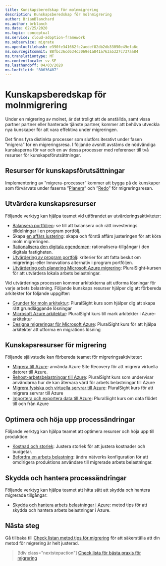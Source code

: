 ```yaml
---
title: Kunskapsberedskap för molnmigrering
description: Kunskapsberedskap för molnmigrering
author: BrianBlanchard
ms.author: brblanch
ms.date: 02/25/2020
ms.topic: conceptual
ms.service: cloud-adoption-framework
ms.subservice: migrate
ms.openlocfilehash: e390fe341662fc2aedef82db2db33050e49efa6c
ms.sourcegitcommit: 88fbc36cd634c3069e1a841a763a5327c737aa84
ms.translationtype: MT
ms.contentlocale: sv-SE
ms.lasthandoff: 04/03/2020
ms.locfileid: "80636407"
---
```

# <a name="skills-readiness-for-cloud-migration"></a>Kunskapsberedskap för molnmigrering

Under en migrering av molnet, är det troligt att de anställda, samt vissa partner partner eller hanterade tjänste partner, kommer att behöva utveckla nya kunskaper för att vara effektiva under migreringen.

Det finns fyra distinkta processer som slutförs iterativt under fasen ”migrera” för en migreringsresa. I följande avsnitt avstäms de nödvändiga kunskaperna för var och en av dessa processer med referenser till två resurser för kunskapsförutsättningar.

## <a name="prerequisites-skilling-resources"></a>Resurser för kunskapsförutsättningar

Implementering av ”migrera-processer” kommer att bygga på de kunskaper som förvärvats under faserna ”[Planera](../strategy/suggested-skills.md)” och ”[Redo](../organize/suggested-skills.md)” för migreringsresan.

## <a name="assess-skilling-resources"></a>Utvärdera kunskapsresurser

Följande verktyg kan hjälpa teamet vid utförandet av utvärderingsaktiviteter:

- [Balansera portföljen](../strategy/balance-the-portfolio.md): se till att balansera och rätt investerings tilldelningar i en program portfölj.
- Skapa [en affärs justering](../strategy/cloud-migration-business-case.md): skapa och förstå affärs justeringen för att köra moln migreringen.
- [Rationalisera den digitala egendomen](../digital-estate/rationalize.md): rationalisera-tillgångar i den digitala fastigheten.
- [Utvärdering av program portfölj](https://docs.microsoft.com/learn/modules/app-and-infra-migration-and-modernization): kriterier för att fatta beslut om migrerings-eller Innovations alternativ i program portföljen.
- [Utvärdering och planering Microsoft Azure migrering](https://www.pluralsight.com/courses/microsoft-azure-migration-assessing-planning): PluralSight-kursen för att utvärdera lokala arbets belastningar.

Vid utvärderings processen kommer arkitekterna att utforma lösningar för varje arbets belastning. Följande kunskaps resurser hjälper dig att förbereda arkitekter för följande uppgifter:

- [Grunder för moln arkitektur](https://app.pluralsight.com/library/courses/cloud-architecture-foundations): PluralSight kurs som hjälper dig att skapa rätt grundläggande lösningar
- [Microsoft Azure arkitektur](https://app.pluralsight.com/library/courses/cloud-architecture-foundations): PluralSight kurs till mark arkitekter i Azure-arkitektur
- [Designa migreringar för Microsoft Azure](https://app.pluralsight.com/library/courses/cloud-architecture-foundations): PluralSight kurs för att hjälpa arkitekter att utforma en migrations lösning

## <a name="migrate-skilling-resources"></a>Kunskapsresurser för migrering

Följande självstudie kan förbereda teamet för migreringsaktiviteter:

- [Migrera till Azure](https://docs.microsoft.com/azure/site-recovery/migrate-tutorial-on-premises-azure): använda Azure Site Recovery för att migrera virtuella datorer till Azure.
- [Rehost-arbetsbelastningar till Azure](https://aka.ms/rehostcourse): PluralSight kurs som undervisar användarna hur de kan återvara värd för arbets belastningar till Azure
- [Migrera fysiska och virtuella servrar till Azure](https://app.pluralsight.com/library/courses/microsoft-azure-migrating-physical-virtual-servers/table-of-contents): PluralSight kurs för att migrera servrar till Azure
- [Importera och exportera data till Azure](https://app.pluralsight.com/library/courses/microsoft-azure-import-export-data/table-of-contents): PluralSight kurs om data flödet till och från Azure

## <a name="optimize-and-promote-process-changes"></a>Optimera och höja upp processändringar

Följande verktyg kan hjälpa teamet att optimera resurser och höja upp till produktion:

- [Kostnad och storlek](azure-best-practices/migrate-best-practices-costs.md): Justera storlek för att justera kostnader och budgetar.
- [Befordra en arbets belastning](azure-best-practices/migrate-best-practices-networking.md): ändra nätverks konfiguration för att omdirigera produktions användare till migrerade arbets belastningar.

## <a name="secure-and-manage-process-changes"></a>Skydda och hantera processändringar

Följande verktyg kan hjälpa teamet att hitta sätt att skydda och hantera migrerade tillgångar:

- [Skydda och hantera arbets belastningar i Azure](./azure-best-practices/migrate-best-practices-security-management.md): metod tips för att skydda och hantera arbets belastningar i Azure.

## <a name="next-steps"></a>Nästa steg

Gå tillbaka till [Check listan metod tips för migrering](./azure-best-practices/index.md) för att säkerställa att din metod för migrering är helt justerad.

> [!div class="nextstepaction"]
> [Check lista för bästa praxis för migrering](./index.md)
